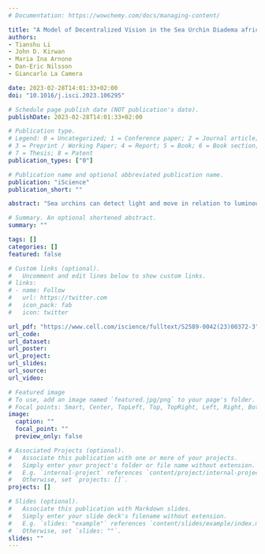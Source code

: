 ```yaml
---
# Documentation: https://wowchemy.com/docs/managing-content/

title: "A Model of Decentralized Vision in the Sea Urchin Diadema africanum"
authors:
- Tianshu Li
- John D. Kirwan
- Maria Ina Arnone
- Dan-Eric Nilsson
- Giancarlo La Camera

date: 2023-02-28T14:01:33+02:00
doi: "10.1016/j.isci.2023.106295"

# Schedule page publish date (NOT publication's date).
publishDate: 2023-02-28T14:01:33+02:00

# Publication type.
# Legend: 0 = Uncategorized; 1 = Conference paper; 2 = Journal article;
# 3 = Preprint / Working Paper; 4 = Report; 5 = Book; 6 = Book section;
# 7 = Thesis; 8 = Patent
publication_types: ["0"]

# Publication name and optional abbreviated publication name.
publication: "iScience"
publication_short: ""

abstract: "Sea urchins can detect light and move in relation to luminous stimuli despite lacking eyes. They presumably detect light through photoreceptor cells distributed on their body surface. However, there is currently no mechanistic explanation of how these animals can process light to detect visual stimuli and produce oriented movement. Here, we present a model of decentralized vision in echinoderms that includes all known processing stages, from photoreceptor cells to radial nerve neurons to neurons contained in the oral nerve ring encircling the mouth of the animals. In the model, light stimuli captured by photoreceptor cells produce neural activity in the radial nerve neurons. In turn, neural activity in the radial nerves is integrated in the oral nerve ring to produce a profile of neural activity reaching spatially across several ambulacra. This neural activity is readout to produce a model of movement. The model captures previously published data on the behavior of sea urchin Diadema africanum probed with a variety of physical stimuli. The specific pattern of neural connections used in the model makes testable predictions on the properties of single neurons and aggregate neural behavior in Diadema africanum and other echinoderms, offering a potential understanding of the mechanism of visual orientation in these animals."

# Summary. An optional shortened abstract.
summary: ""

tags: []
categories: []
featured: false

# Custom links (optional).
#   Uncomment and edit lines below to show custom links.
# links:
# - name: Follow
#   url: https://twitter.com
#   icon_pack: fab
#   icon: twitter

url_pdf: "https://www.cell.com/iscience/fulltext/S2589-0042(23)00372-3"
url_code:
url_dataset:
url_poster:
url_project:
url_slides:
url_source:
url_video:

# Featured image
# To use, add an image named `featured.jpg/png` to your page's folder.
# Focal points: Smart, Center, TopLeft, Top, TopRight, Left, Right, BottomLeft, Bottom, BottomRight.
image:
  caption: ""
  focal_point: ""
  preview_only: false

# Associated Projects (optional).
#   Associate this publication with one or more of your projects.
#   Simply enter your project's folder or file name without extension.
#   E.g. `internal-project` references `content/project/internal-project/index.md`.
#   Otherwise, set `projects: []`.
projects: []

# Slides (optional).
#   Associate this publication with Markdown slides.
#   Simply enter your slide deck's filename without extension.
#   E.g. `slides: "example"` references `content/slides/example/index.md`.
#   Otherwise, set `slides: ""`.
slides: ""
---
```

